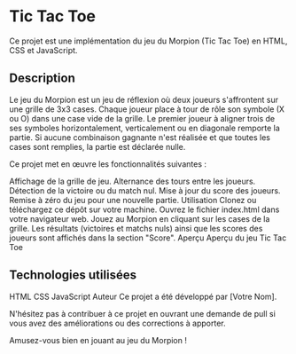 # Tic Tac Toe
Ce projet est une implémentation du jeu du Morpion (Tic Tac Toe) en HTML, CSS et JavaScript.

## Description
Le jeu du Morpion est un jeu de réflexion où deux joueurs s'affrontent sur une grille de 3x3 cases. Chaque joueur place à tour de rôle son symbole (X ou O) dans une case vide de la grille. Le premier joueur à aligner trois de ses symboles horizontalement, verticalement ou en diagonale remporte la partie. Si aucune combinaison gagnante n'est réalisée et que toutes les cases sont remplies, la partie est déclarée nulle.

Ce projet met en œuvre les fonctionnalités suivantes :

Affichage de la grille de jeu.
Alternance des tours entre les joueurs.
Détection de la victoire ou du match nul.
Mise à jour du score des joueurs.
Remise à zéro du jeu pour une nouvelle partie.
Utilisation
Clonez ou téléchargez ce dépôt sur votre machine.
Ouvrez le fichier index.html dans votre navigateur web.
Jouez au Morpion en cliquant sur les cases de la grille.
Les résultats (victoires et matchs nuls) ainsi que les scores des joueurs sont affichés dans la section "Score".
Aperçu
Aperçu du jeu Tic Tac Toe

## Technologies utilisées
HTML
CSS
JavaScript
Auteur
Ce projet a été développé par [Votre Nom].

N'hésitez pas à contribuer à ce projet en ouvrant une demande de pull si vous avez des améliorations ou des corrections à apporter.

Amusez-vous bien en jouant au jeu du Morpion !
